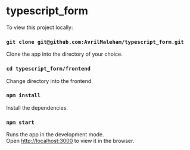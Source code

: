 # typescript_form

To view this project locally:

### `git clone git@github.com:AvrilMaleham/typescript_form.git`

Clone the app into the directory of your choice.

### `cd typescript_form/frontend`

Change directory into the frontend.

### `npm install`

Install the dependencies. 

### `npm start`

Runs the app in the development mode.\
Open [http://localhost:3000](http://localhost:3000) to view it in the browser.